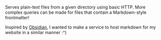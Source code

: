 Serves plain-text files from a given directory using basic HTTP. More complex queries can be made for files that contain a Markdown-style frontmatter!

Inspired by [Obsidian](https://obsidian.md/), I wanted to make a service to host markdown for my website in a similar manner :^)
